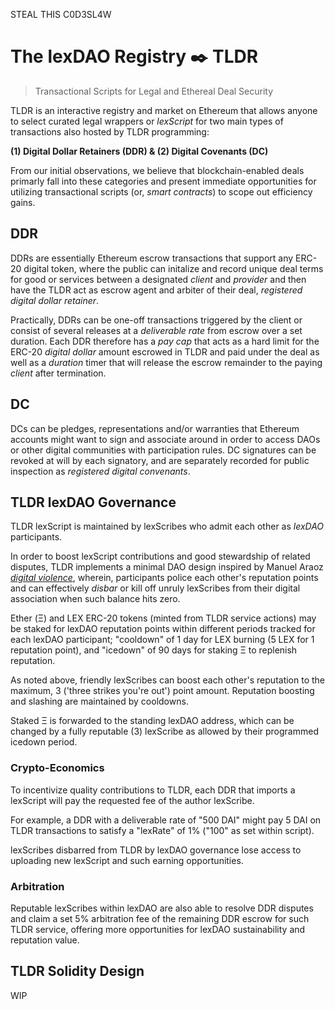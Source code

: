 STEAL THIS C0D3SL4W 

# The lexDAO Registry ✒️ TLDR
> Transactional Scripts for Legal and Ethereal Deal Security

TLDR is an interactive registry and market on Ethereum that allows anyone to select curated legal wrappers or *lexScript* for two main types of transactions also hosted by TLDR programming:

**(1) Digital Dollar Retainers (DDR) & (2) Digital Covenants (DC)**

From our initial observations, we believe that blockchain-enabled deals primarly fall into these categories and present immediate opportunities for utilizing transactional scripts (or, *smart contracts*) to scope out efficiency gains.

## DDR

DDRs are essentially Ethereum escrow transactions that support any ERC-20 digital token, where the public can initalize and record unique deal terms for good or services between a designated *client* and *provider* and then have the TLDR act as escrow agent and arbiter of their deal, *registered digital dollar retainer*.

Practically, DDRs can be one-off transactions triggered by the client or consist of several releases at a *deliverable rate* from escrow over a set duration. Each DDR therefore has a *pay cap* that acts as a hard limit for the ERC-20 *digital dollar* amount escrowed in TLDR and paid under the deal as well as a *duration* timer that will release the escrow remainder to the paying *client* after termination.

## DC

DCs can be pledges, representations and/or warranties that Ethereum accounts might want to sign and associate around in order to access DAOs or other digital communities with participation rules. DC signatures can be revoked at will by each signatory, and are separately recorded for public inspection as *registered digital convenants*.

## TLDR lexDAO Governance

TLDR lexScript is maintained by lexScribes who admit each other as *lexDAO* participants. 

In order to boost lexScript contributions and good stewardship of related disputes, TLDR implements a minimal DAO design inspired by Manuel Araoz *[digital violence](https://maraoz.com/2019/02/11/digital-life/)*, wherein, participants police each other's reputation points and can effectively *disbar* or kill off unruly lexScribes from their digital association when such balance hits zero.

Ether (Ξ) and LEX ERC-20 tokens (minted from TLDR service actions) may be staked for lexDAO reputation points within different periods tracked for each lexDAO participant; "cooldown" of 1 day for LEX burning (5 LEX for 1 reputation point), and "icedown" of 90 days for staking Ξ to replenish reputation. 

As noted above, friendly lexScribes can boost each other's reputation to the maximum, 3 ('three strikes you're out') point amount. Reputation boosting and slashing are maintained by cooldowns.

Staked Ξ is forwarded to the standing lexDAO address, which can be changed by a fully reputable (3) lexScribe as allowed by their programmed icedown period.

### Crypto-Economics 

To incentivize quality contributions to TLDR, each DDR that imports a lexScript will pay the requested fee of the author lexScribe. 

For example, a DDR with a deliverable rate of "500 DAI" might pay 5 DAI on TLDR transactions to satisfy a "lexRate" of 1% ("100" as set within script).

lexScribes disbarred from TLDR by lexDAO governance lose access to uploading new lexScript and such earning opportunities. 

### Arbitration

Reputable lexScribes within lexDAO are also able to resolve DDR disputes and claim a set 5% arbitration fee of the remaining DDR escrow for such TLDR service, offering more opportunities for lexDAO sustainability and reputation value. 

## TLDR Solidity Design

WIP
